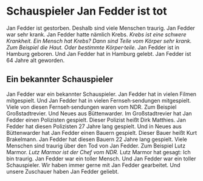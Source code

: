 # Schauspieler Jan Fedder ist tot

Jan Fedder ist gestorben. Deshalb sind viele Menschen traurig. Jan Fedder war sehr krank. Jan Fedder hatte nämlich Krebs. 
*Krebs ist eine schwere Krankheit.* 
*Ein Mensch hat Krebs?* 
*Dann sind Teile vom Körper sehr krank.* 
*Zum Beispiel die Haut.* 
*Oder bestimmte Körper·teile.* Jan Fedder ist in Hamburg geboren. Und Jan Fedder hat in Hamburg gelebt. Jan Fedder ist 64 Jahre alt geworden. 

## Ein bekannter Schauspieler
Jan Fedder war ein bekannter Schauspieler. Jan Fedder hat in vielen Filmen mitgespielt. Und Jan Fedder hat in vielen Fernseh·sendungen mitgespielt. Viele von diesen Fernseh·sendungen waren vom NDR. Zum Beispiel Großstadtrevier. Und Neues aus Büttenwarder. Im Großstadtrevier hat Jan Fedder einen Polizisten gespielt. Dieser Polizist heißt Dirk Matthies. Jan Fedder hat diesen Polizisten 27 Jahre lang gespielt. Und in Neues aus Büttenwarder hat Jan Fedder einen Bauern gespielt. Dieser Bauer heißt Kurt Brakelmann. Jan Fedder hat diesen Bauern 22 Jahre lang gespielt. 
Viele Menschen sind traurig über den Tod von Jan Fedder. Zum Beispiel Lutz Marmor. 
*Lutz Marmor ist der Chef vom NDR.* Lutz Marmor hat gesagt: Ich bin traurig. Jan Fedder war ein toller Mensch. Und Jan Fedder war ein toller Schauspieler. Wir haben immer gerne mit Jan Fedder gearbeitet. Und unsere Zuschauer haben Jan Fedder geliebt. 
